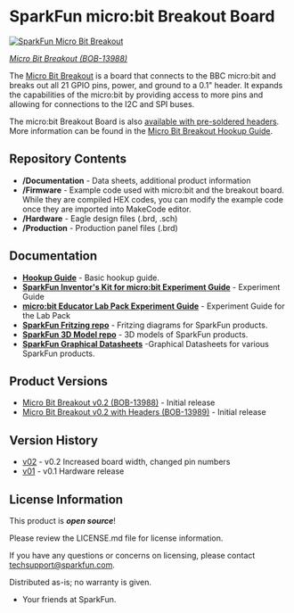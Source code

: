 SparkFun micro:bit Breakout Board
========================================

[![SparkFun Micro Bit Breakout](https://cdn.sparkfun.com/assets/parts/1/1/7/4/2/13988-01.jpg)](https://www.sparkfun.com/products/13988)

[*Micro Bit Breakout (BOB-13988)*](https://www.sparkfun.com/products/13988)

The [Micro Bit Breakout](https://www.sparkfun.com/products/13988) is a board that connects to the BBC micro:bit and breaks out all 21 GPIO pins, power, and ground to a 0.1" header. It expands the capabilities of the micro:bit by providing access to more pins and allowing for connections to the I2C and SPI buses.

The micro:bit Breakout Board is also [available with pre-soldered headers](https://www.sparkfun.com/products/13989). More information can be found in the [Micro Bit Breakout Hookup Guide](https://learn.sparkfun.com/tutorials/microbit-breakout-board-hookup-guide).

Repository Contents
-------------------

* **/Documentation** - Data sheets, additional product information
* **/Firmware** - Example code used with micro:bit and the breakout board. While they are compiled HEX codes, you can modify the example code once they are imported into MakeCode editor.
* **/Hardware** - Eagle design files (.brd, .sch)
* **/Production** - Production panel files (.brd)

Documentation
--------------
* **[Hookup Guide](https://learn.sparkfun.com/tutorials/microbit-breakout-board-hookup-guide)** - Basic hookup guide.
* **[SparkFun Inventor's Kit for micro:bit Experiment Guide](https://learn.sparkfun.com/tutorials/sparkfun-inventors-kit-for-microbit-experiment-guide)** - Experiment Guide
* **[micro:bit Educator Lab Pack Experiment Guide](https://learn.sparkfun.com/tutorials/microbit-educator-lab-pack-experiment-guide)** - Experiment Guide for the Lab Pack
* **[SparkFun Fritzing repo](https://github.com/sparkfun/Fritzing_Parts)** - Fritzing diagrams for SparkFun products.
* **[SparkFun 3D Model repo](https://github.com/sparkfun/3D_Models)** - 3D models of SparkFun products. 
* **[SparkFun Graphical Datasheets](https://github.com/sparkfun/Graphical_Datasheets)** -Graphical Datasheets for various SparkFun products.

Product Versions
----------------
* [Micro Bit Breakout v0.2 (BOB-13988)](https://www.sparkfun.com/products/13988) - Initial release
* [Micro Bit Breakout v0.2 with Headers (BOB-13989)](https://www.sparkfun.com/products/13989) - Initial release

Version History
---------------
* [v02](https://github.com/sparkfun/Micro_Bit_Breakout/tree/v02) - v0.2 Increased board width, changed pin numbers
* [v01](https://github.com/sparkfun/Micro_Bit_Breakout/tree/v01) - v0.1 Hardware release

License Information
-------------------

This product is _**open source**_! 

Please review the LICENSE.md file for license information. 

If you have any questions or concerns on licensing, please contact techsupport@sparkfun.com.

Distributed as-is; no warranty is given.

- Your friends at SparkFun.

_<COLLABORATION CREDIT>_

